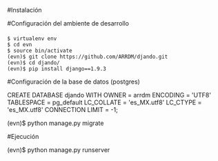#Instalación

#Configuración del ambiente de desarrollo
####
	$ virtualenv env
	$ cd evn
	$ source bin/activate
	(evn)$ git clone https://github.com/ARRDM/djando.git
	(evn)$ cd djando/
	(evn)$ pip install django==1.9.3

#Configuración de la base de datos (postgres)

CREATE DATABASE djando
  WITH OWNER = arrdm
       ENCODING = 'UTF8'
       TABLESPACE = pg_default
       LC_COLLATE = 'es_MX.utf8'
       LC_CTYPE = 'es_MX.utf8'
       CONNECTION LIMIT = -1;


(evn)$ python manage.py migrate

#Ejecución

(evn)$ python manage.py runserver